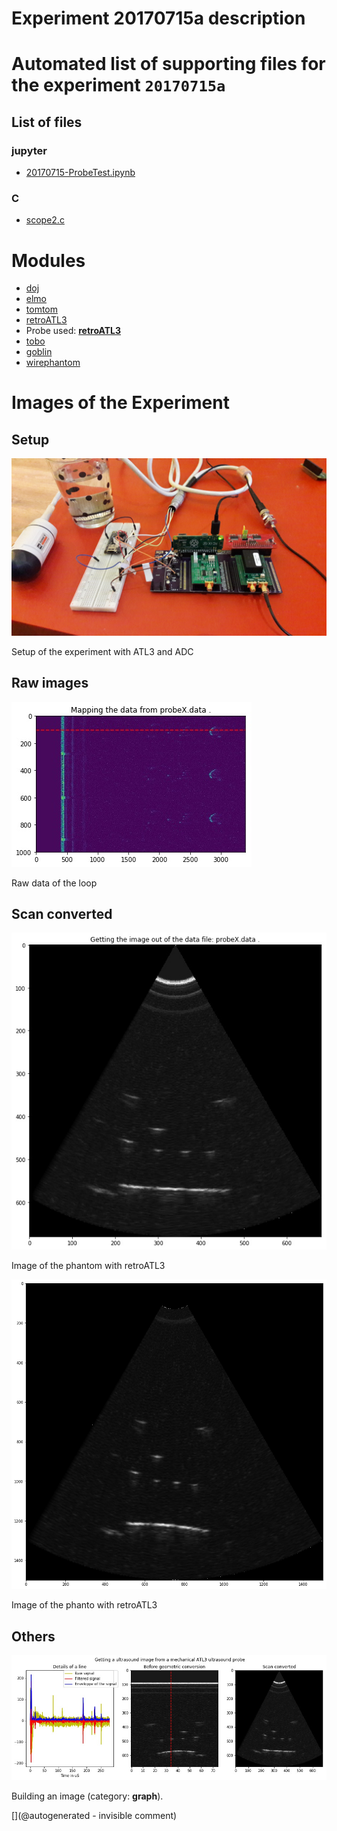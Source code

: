 # Experiment 20170715a description





# Automated list of supporting files for the __experiment `20170715a`__

## List of files

### jupyter

* [20170715-ProbeTest.ipynb](/elmo/data/20170715-ProbeTest.ipynb)


### C

* [scope2.c](/elmo/data/arduiprobe/scope2.c)





# Modules

* [doj](/doj/)
* [elmo](/elmo/)
* [tomtom](/tomtom/)
* [retroATL3](/retroATL3/)
* Probe used: __[retroATL3](/include/probes/auto/retroATL3.md)__
* [tobo](/tobo/)
* [goblin](/goblin/)
* [wirephantom](/wirephantom/)




# Images of the Experiment

## Setup

![](/elmo/images/20170717_210209.jpg)

Setup of the experiment with ATL3 and ADC

## Raw images

![](/elmo/data/Imgs/map_probeX.data.jpg)

Raw data of the loop

## Scan converted

![](/elmo/data/Imgs/pic_probeX.data.jpg)

Image of the phantom with retroATL3

![](/elmo/data/Imgs/probeX.png)

Image of the phanto with retroATL3

## Others

![](/elmo/data/Imgs/Processing_probeX.data.jpg)

Building an image (category: __graph__).










[](@autogenerated - invisible comment)